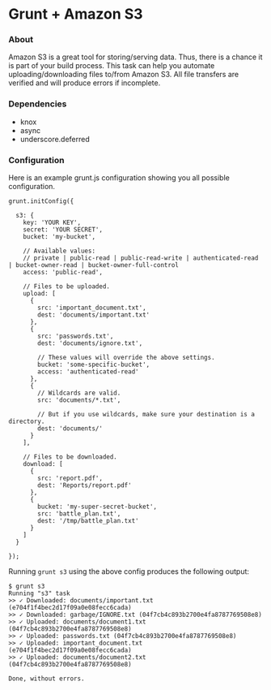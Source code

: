 # Grunt + Amazon S3

### About

Amazon S3 is a great tool for storing/serving data. Thus, there is a chance it is part of your build process. This task can help you automate uploading/downloading files to/from Amazon S3. All file transfers are verified and will produce errors if incomplete.

### Dependencies

* knox
* async
* underscore.deferred

### Configuration

Here is an example grunt.js configuration showing you all possible configuration.

    grunt.initConfig({

      s3: {
        key: 'YOUR KEY',
        secret: 'YOUR SECRET',
        bucket: 'my-bucket',

        // Available values:
        // private | public-read | public-read-write | authenticated-read | bucket-owner-read | bucket-owner-full-control
        access: 'public-read',

        // Files to be uploaded.
        upload: [
          {
            src: 'important_document.txt',
            dest: 'documents/important.txt'
          },
          {
            src: 'passwords.txt',
            dest: 'documents/ignore.txt',

            // These values will override the above settings.
            bucket: 'some-specific-bucket',
            access: 'authenticated-read'
          },
          {
            // Wildcards are valid.
            src: 'documents/*.txt',

            // But if you use wildcards, make sure your destination is a directory.
            dest: 'documents/'
          }
        ],

        // Files to be downloaded.
        download: [
          {
            src: 'report.pdf',
            dest: 'Reports/report.pdf'
          },
          {
            bucket: 'my-super-secret-bucket',
            src: 'battle_plan.txt',
            dest: '/tmp/battle_plan.txt'
          }
        ]
      }

    });

Running `grunt s3` using the above config produces the following output:

    $ grunt s3
    Running "s3" task
    >> ✓ Downloaded: documents/important.txt (e704f1f4bec2d17f09a0e08fecc6cada)
    >> ✓ Downloaded: garbage/IGNORE.txt (04f7cb4c893b2700e4fa8787769508e8)
    >> ✓ Uploaded: documents/document1.txt (04f7cb4c893b2700e4fa8787769508e8)
    >> ✓ Uploaded: passwords.txt (04f7cb4c893b2700e4fa8787769508e8)
    >> ✓ Uploaded: important_document.txt (e704f1f4bec2d17f09a0e08fecc6cada)
    >> ✓ Uploaded: documents/document2.txt (04f7cb4c893b2700e4fa8787769508e8)

    Done, without errors.
